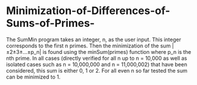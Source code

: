 # Minimization-of-Differences-of-Sums-of-Primes-

The SumMin program takes an integer, n, as the user input. This integer corresponds to the first n primes.
Then the minimization of the sum |±2±3±...±p_n| is found using the minSum(primes) function where p_n is the nth prime. In all cases (directly verified for all n up to n = 10,000 as well as isolated cases such as n = 10,000,000 and n = 11,000,002) that have been considered, this sum is either 0, 1 or 2. For all even n so far tested the sum can be minimized to 1.   
